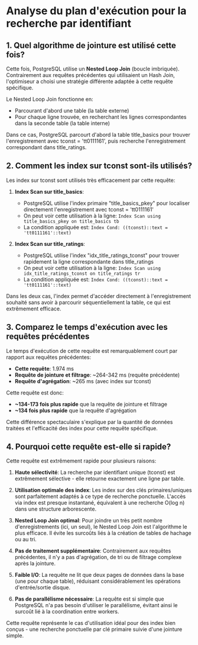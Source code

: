 # Analyse du plan d'exécution pour la recherche par identifiant

## 1. Quel algorithme de jointure est utilisé cette fois?

Cette fois, PostgreSQL utilise un **Nested Loop Join** (boucle imbriquée). Contrairement aux requêtes précédentes qui utilisaient un Hash Join, l'optimiseur a choisi une stratégie différente adaptée à cette requête spécifique.

Le Nested Loop Join fonctionne en:
- Parcourant d'abord une table (la table externe)
- Pour chaque ligne trouvée, en recherchant les lignes correspondantes dans la seconde table (la table interne)

Dans ce cas, PostgreSQL parcourt d'abord la table title_basics pour trouver l'enregistrement avec tconst = 'tt0111161', puis recherche l'enregistrement correspondant dans title_ratings.

## 2. Comment les index sur tconst sont-ils utilisés?

Les index sur tconst sont utilisés très efficacement par cette requête:

1. **Index Scan sur title_basics**: 
   - PostgreSQL utilise l'index primaire "title_basics_pkey" pour localiser directement l'enregistrement avec tconst = 'tt0111161'
   - On peut voir cette utilisation à la ligne: `Index Scan using title_basics_pkey on title_basics tb`
   - La condition appliquée est: `Index Cond: ((tconst)::text = 'tt0111161'::text)`

2. **Index Scan sur title_ratings**:
   - PostgreSQL utilise l'index "idx_title_ratings_tconst" pour trouver rapidement la ligne correspondante dans title_ratings
   - On peut voir cette utilisation à la ligne: `Index Scan using idx_title_ratings_tconst on title_ratings tr`
   - La condition appliquée est: `Index Cond: ((tconst)::text = 'tt0111161'::text)`

Dans les deux cas, l'index permet d'accéder directement à l'enregistrement souhaité sans avoir à parcourir séquentiellement la table, ce qui est extrêmement efficace.

## 3. Comparez le temps d'exécution avec les requêtes précédentes

Le temps d'exécution de cette requête est remarquablement court par rapport aux requêtes précédentes:

- **Cette requête**: 1.974 ms
- **Requête de jointure et filtrage**: ~264-342 ms (requête précédente)
- **Requête d'agrégation**: ~265 ms (avec index sur tconst)

Cette requête est donc:
- **~134-173 fois plus rapide** que la requête de jointure et filtrage
- **~134 fois plus rapide** que la requête d'agrégation

Cette différence spectaculaire s'explique par la quantité de données traitées et l'efficacité des index pour cette requête spécifique.

## 4. Pourquoi cette requête est-elle si rapide?

Cette requête est extrêmement rapide pour plusieurs raisons:

1. **Haute sélectivité**: La recherche par identifiant unique (tconst) est extrêmement sélective - elle retourne exactement une ligne par table.

2. **Utilisation optimale des index**: Les index sur des clés primaires/uniques sont parfaitement adaptés à ce type de recherche ponctuelle. L'accès via index est presque instantané, équivalent à une recherche O(log n) dans une structure arborescente.

3. **Nested Loop Join optimal**: Pour joindre un très petit nombre d'enregistrements (ici, un seul), le Nested Loop Join est l'algorithme le plus efficace. Il évite les surcoûts liés à la création de tables de hachage ou au tri.

4. **Pas de traitement supplémentaire**: Contrairement aux requêtes précédentes, il n'y a pas d'agrégation, de tri ou de filtrage complexe après la jointure.

5. **Faible I/O**: La requête ne lit que deux pages de données dans la base (une pour chaque table), réduisant considérablement les opérations d'entrée/sortie disque.

6. **Pas de parallélisme nécessaire**: La requête est si simple que PostgreSQL n'a pas besoin d'utiliser le parallélisme, évitant ainsi le surcoût lié à la coordination entre workers.

Cette requête représente le cas d'utilisation idéal pour des index bien conçus - une recherche ponctuelle par clé primaire suivie d'une jointure simple.
